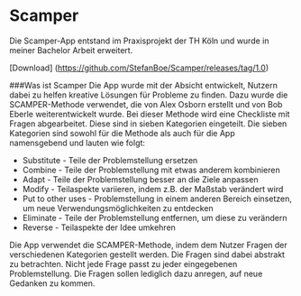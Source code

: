 # Scamper
Die Scamper-App entstand im Praxisprojekt der TH Köln und wurde in meiner Bachelor Arbeit erweitert.

[Download] (https://github.com/StefanBoe/Scamper/releases/tag/1.0)

###Was ist Scamper
Die App wurde mit der Absicht entwickelt, Nutzern dabei zu helfen kreative Lösungen für Probleme zu finden. Dazu wurde 
die SCAMPER-Methode verwendet, die von Alex Osborn erstellt und von Bob Eberle weiterentwickelt wurde. Bei dieser Methode wird eine Checkliste mit Fragen abgearbeitet. 
Diese sind in sieben Kategorien eingeteilt. Die sieben Kategorien sind sowohl für die Methode als auch für die App namensgebend und lauten wie folgt:
- Substitute - Teile der Problemstellung ersetzen
- Combine - Teile der Problemstellung mit etwas anderem kombinieren
- Adapt - Teile der Problemstellung besser an die Ziele anpassen 
- Modify - Teilaspekte variieren, indem z.B. der Maßstab verändert wird
- Put to other uses - Problemstellung in einem anderen Bereich einsetzen, um neue Verwendungsmöglichkeiten zu entdecken
- Eliminate - Teile der Problemstellung entfernen, um diese zu verändern
- Reverse - Teilaspekte der Idee umkehren

Die App verwendet die SCAMPER-Methode, indem dem Nutzer Fragen der verschiedenen Kategorien gestellt werden.
Die Fragen sind dabei abstrakt zu betrachten. Nicht jede Frage passt zu jeder eingegebenen Problemstellung. Die Fragen sollen lediglich dazu anregen, auf neue Gedanken zu kommen.


